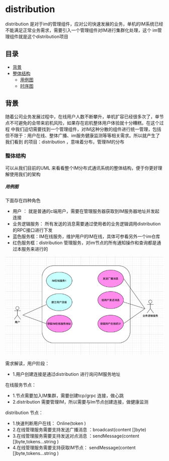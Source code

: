 # distribution
distribution 是对于im的管理组件，应对公司快速发展的业务，单机的IM系统已经不能满足正常业务需求，需要引入一个管理组件对IM进行集群化处理，这个
im管理组件就是这个distribution项目


## 目录
- [背景](##背景)
- [整体结构](##整体结构)
    - [用例图](###用例图)
    - [时序图](###时序图)

## 背景
随着公司业务发展过程中，在线用户人数不断攀升，单机扩容已经很多次了，单节点不可避免的会带来宕机风险，如果存在宕机整体用户体验就十分糟糕。在这个过程
中我们迫切需要找到一个管理组件，对IM这种分散的组件进行统一管理，包括但不限于：用户在线、整体广播、im服务健康监测等等相关需求。所以就产生了我们看到
的项目：distribution ，意味着分布，管理IM的分布

### 整体结构
可以从我们目前的UML 来看看整个IM分布式通讯系统的整体结构，便于你更好理解使用我们的架构

##### 用例图
下面存在四种角色
- 用户 ： 就是普通的c端用户，需要在管理服务器获取到IM服务器地址并发起连接
- 业务逻辑服务： 所有发送的消息需要通过使用者的业务逻辑调用distribution的RPC接口进行下发
- 蓝色服务框：IM在线服务，维护用户的IM在线，具体可参看另外一个im仓库
- 红色服务框：distribution 管理服务，对im节点的所有通知操作和查询都是通过本服务来进行的

![img](online.png)

需求解读，用户阶段： 
- 1.用户创建连接是通过distribution 进行询问IM服务地址

在线服务节点：
- 1.节点需要加入IM集群，需要创建tcp/grpc 连接，做心跳
- 2.distribution 需要管理IM，所以需要与Im节点创建连接，做健康监测

distribution 节点：
- 1.快速判断用户在线： Online(token )
- 2.在线管理服务需要支持发送广播消息 ：broadcast(content []byte)
- 3.在线管理服务需要支持发送对点消息 ：sendMessage(content []byte,tokens...string )
- 4.在线管理服务需要支持获取IM节点： sendMessage(content []byte,tokens...string )


